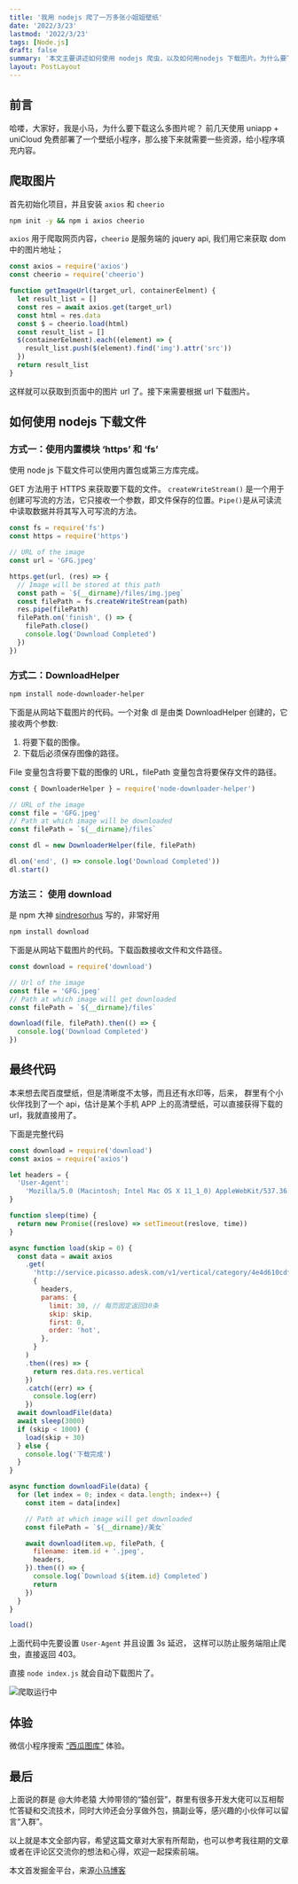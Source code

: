 ```yaml
---
title: '我用 nodejs 爬了一万多张小姐姐壁纸'
date: '2022/3/23'
lastmod: '2022/3/23'
tags: [Node.js]
draft: false
summary: '本文主要讲述如何使用 nodejs 爬虫，以及如何用nodejs 下载图片。为什么要下载这么多图片呢？ 前几天使用 uniapp + uniCloud 免费部署了一个壁纸小程序。'
layout: PostLayout
---
```


## 前言

哈喽，大家好，我是小马，为什么要下载这么多图片呢？
前几天使用 uniapp + uniCloud 免费部署了一个壁纸小程序，那么接下来就需要一些资源，给小程序填充内容。

## 爬取图片

首先初始化项目，并且安装 `axios` 和 `cheerio`

```bash
npm init -y && npm i axios cheerio
```

`axios` 用于爬取网页内容，`cheerio` 是服务端的 jquery api, 我们用它来获取 dom 中的图片地址；

```js
const axios = require('axios')
const cheerio = require('cheerio')

function getImageUrl(target_url, containerEelment) {
  let result_list = []
  const res = await axios.get(target_url)
  const html = res.data
  const $ = cheerio.load(html)
  const result_list = []
  $(containerEelment).each((element) => {
    result_list.push($(element).find('img').attr('src'))
  })
  return result_list
}
```

这样就可以获取到页面中的图片 url 了。接下来需要根据 url 下载图片。

## 如何使用 nodejs 下载文件

### 方式一：使用内置模块 ‘https’ 和 ‘fs’

使用 node js 下载文件可以使用内置包或第三方库完成。

GET 方法用于 HTTPS 来获取要下载的文件。 `createWriteStream()` 是一个用于创建可写流的方法，它只接收一个参数，即文件保存的位置。`Pipe()`是从可读流中读取数据并将其写入可写流的方法。

```js
const fs = require('fs')
const https = require('https')

// URL of the image
const url = 'GFG.jpeg'

https.get(url, (res) => {
  // Image will be stored at this path
  const path = `${__dirname}/files/img.jpeg`
  const filePath = fs.createWriteStream(path)
  res.pipe(filePath)
  filePath.on('finish', () => {
    filePath.close()
    console.log('Download Completed')
  })
})
```

### 方式二：DownloadHelper

```bash
npm install node-downloader-helper
```

下面是从网站下载图片的代码。一个对象 dl 是由类 DownloadHelper 创建的，它接收两个参数:

1. 将要下载的图像。
2. 下载后必须保存图像的路径。

File 变量包含将要下载的图像的 URL，filePath 变量包含将要保存文件的路径。

```js
const { DownloaderHelper } = require('node-downloader-helper')

// URL of the image
const file = 'GFG.jpeg'
// Path at which image will be downloaded
const filePath = `${__dirname}/files`

const dl = new DownloaderHelper(file, filePath)

dl.on('end', () => console.log('Download Completed'))
dl.start()
```

### 方法三： 使用 **download**

是 npm 大神 [sindresorhus](https://github.com/kevva/download/commits?author=sindresorhus 'View all commits by sindresorhus') 写的，非常好用

```bash
npm install download
```

下面是从网站下载图片的代码。下载函数接收文件和文件路径。

```js
const download = require('download')

// Url of the image
const file = 'GFG.jpeg'
// Path at which image will get downloaded
const filePath = `${__dirname}/files`

download(file, filePath).then(() => {
  console.log('Download Completed')
})
```

## 最终代码

本来想去爬百度壁纸，但是清晰度不太够，而且还有水印等，后来， 群里有个小伙伴找到了一个 api，估计是某个手机 APP 上的高清壁纸，可以直接获得下载的 url，我就直接用了。

下面是完整代码

```js
const download = require('download')
const axios = require('axios')

let headers = {
  'User-Agent':
    'Mozilla/5.0 (Macintosh; Intel Mac OS X 11_1_0) AppleWebKit/537.36 (KHTML, like Gecko) Chrome/87.0.4280.88 Safari/537.36',
}

function sleep(time) {
  return new Promise((reslove) => setTimeout(reslove, time))
}

async function load(skip = 0) {
  const data = await axios
    .get(
      'http://service.picasso.adesk.com/v1/vertical/category/4e4d610cdf714d2966000000/vertical',
      {
        headers,
        params: {
          limit: 30, // 每页固定返回30条
          skip: skip,
          first: 0,
          order: 'hot',
        },
      }
    )
    .then((res) => {
      return res.data.res.vertical
    })
    .catch((err) => {
      console.log(err)
    })
  await downloadFile(data)
  await sleep(3000)
  if (skip < 1000) {
    load(skip + 30)
  } else {
    console.log('下载完成')
  }
}

async function downloadFile(data) {
  for (let index = 0; index < data.length; index++) {
    const item = data[index]

    // Path at which image will get downloaded
    const filePath = `${__dirname}/美女`

    await download(item.wp, filePath, {
      filename: item.id + '.jpeg',
      headers,
    }).then(() => {
      console.log(`Download ${item.id} Completed`)
      return
    })
  }
}

load()
```

上面代码中先要设置 `User-Agent` 并且设置 3s 延迟， 这样可以防止服务端阻止爬虫，直接返回 403。

直接 `node index.js` 就会自动下载图片了。

![爬取运行中](https://p3-juejin.byteimg.com/tos-cn-i-k3u1fbpfcp/ea62f4b6d6d643eda94cc36fcc269c5d~tplv-k3u1fbpfcp-watermark.image?)

## 体验

微信小程序搜索 [“西瓜图库”](https://p6-juejin.byteimg.com/tos-cn-i-k3u1fbpfcp/c5301b8b97094e92bfae240d7eb1ec5e~tplv-k3u1fbpfcp-zoom-1.awebp?) 体验。

## 最后

上面说的群是 @大帅老猿 大帅带领的“猿创营”，群里有很多开发大佬可以互相帮忙答疑和交流技术，同时大帅还会分享做外包，搞副业等，感兴趣的小伙伴可以留言“入群”。

以上就是本文全部内容，希望这篇文章对大家有所帮助，也可以参考我往期的文章或者在评论区交流你的想法和心得，欢迎一起探索前端。

本文首发掘金平台，来源[小马博客](https://maqib.cn/blog/node-reptile)
